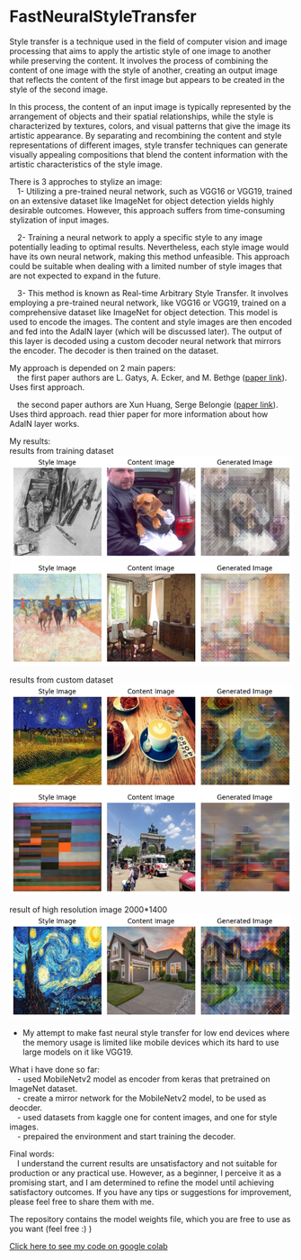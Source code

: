 # FastNeuralStyleTransfer  

Style transfer is a technique used in the field of computer vision and image processing that aims to apply the artistic style of one image to another while preserving the content. It involves the process of combining the content of one image with the style of another, creating an output image that reflects the content of the first image but appears to be created in the style of the second image.  
  
In this process, the content of an input image is typically represented by the arrangement of objects and their spatial relationships, while the style is characterized by textures, colors, and visual patterns that give the image its artistic appearance. By separating and recombining the content and style representations of different images, style transfer techniques can generate visually appealing compositions that blend the content information with the artistic characteristics of the style image.  
  
There is 3 approches to stylize an image:  
&emsp;1- Utilizing a pre-trained neural network, such as VGG16 or VGG19, trained on an extensive dataset like ImageNet for object detection yields highly desirable outcomes. However, this approach suffers from time-consuming stylization of input images.  
    
&emsp;2- Training a neural network to apply a specific style to any image potentially leading to optimal results. Nevertheless, each style image would have its own neural network, making this method unfeasible. This approach could be suitable when dealing with a limited number of style images that are not expected to expand in the future.  
   
&emsp;3- This method is known as Real-time Arbitrary Style Transfer. It involves employing a pre-trained neural network, like VGG16 or VGG19, trained on a comprehensive dataset like ImageNet for object detection. This model is used to encode the images. The content and style images are then encoded and fed into the AdaIN layer (which will be discussed later). The output of this layer is decoded using a custom decoder neural network that mirrors the encoder. The decoder is then trained on the dataset.  
  
My approach is depended on 2 main papers:  
&emsp;the first paper authors are L. Gatys, A. Ecker, and M. Bethge ([paper link](https://arxiv.org/abs/1508.06576)). Uses first approach.  
  
&emsp;the second paper authors are Xun Huang, Serge Belongie ([paper link](https://arxiv.org/abs/1703.06868)). Uses third approach. read thier paper for more information about how AdaIN layer works.   
  
My results:  
results from training dataset  
![Image](results/1.png)  
![Image](results/3.png)  

results from custom dataset  
![Image](results/5.png)  
![Image](results/7.png)  
  
result of high resolution image 2000*1400  
![Image](results/8.png)  
    
- My attempt to make fast neural style transfer for low end devices where the memory usage is limited like mobile devices which its hard to use large models on it like VGG19.  
   
What i have done so far:  
&emsp;- used MobileNetv2 model as encoder from keras that pretrained on ImageNet dataset.  
&emsp;- create a mirror network for the MobileNetv2 model, to be used as deocder.  
&emsp;- used datasets from kaggle one for content images, and one for style images.  
&emsp;- prepaired the environment and start training the decoder.  
  
  
Final words:  
&emsp;I understand the current results are unsatisfactory and not suitable for production or any practical use. However, as a beginner, I perceive it as a promising start, and I am determined to refine the model until achieving satisfactory outcomes. If you have any tips or suggestions for improvement, please feel free to share them with me.  
  
The repository contains the model weights file, which you are free to use as you want (feel free :) )  
  
[Click here to see my code on google colab](https://colab.research.google.com/drive/1QEEof48LaaCyRLMWpmQHovOasdr5cogw?usp=sharing)  

